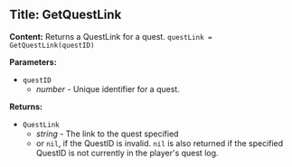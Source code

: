 ## Title: GetQuestLink

**Content:**
Returns a QuestLink for a quest.
`questLink = GetQuestLink(questID)`

**Parameters:**
- `questID`
  - *number* - Unique identifier for a quest.

**Returns:**
- `QuestLink`
  - *string* - The link to the quest specified
  - or `nil`, if the QuestID is invalid. `nil` is also returned if the specified QuestID is not currently in the player's quest log.